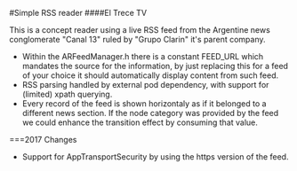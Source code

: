 #Simple RSS reader
####El Trece TV

This is a concept reader using a live RSS feed from the Argentine news conglomerate "Canal 13" ruled by "Grupo Clarin" it's parent company.

* Within the ARFeedManager.h there is a constant FEED_URL which mandates the source for the information, by just replacing this for a feed of your choice it should automatically display content from such feed.
* RSS parsing handled by external pod dependency, with support for (limited) xpath querying.
* Every record of the feed is shown horizontaly as if it belonged to a different news section. If the node category was provided by the feed we could enhance the transition effect by consuming that value.


===2017 Changes

* Support for AppTransportSecurity by using the https version of the feed.